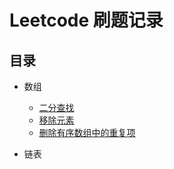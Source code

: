# Leetcode 刷题记录

## 目录
- 数组
    - [二分查找](./array/binary_search.md)
    - [移除元素](./array/remove_element.md)
    - [删除有序数组中的重复项](./array/remove_duplicates_from_sorted_array.md)
    
- 链表

